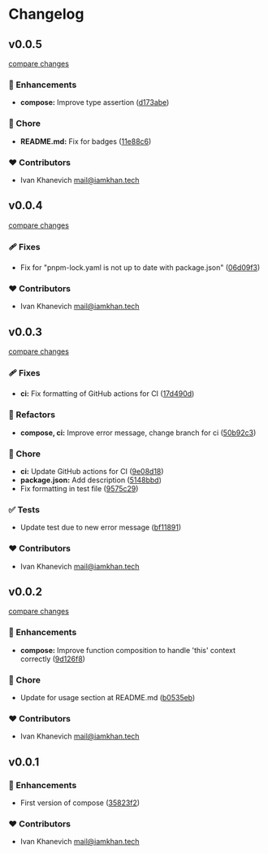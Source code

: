 # Changelog


## v0.0.5

[compare changes](https://github.com/iamkhan21/func-compose/compare/v0.0.4...v0.0.5)


### 🚀 Enhancements

  - **compose:** Improve type assertion ([d173abe](https://github.com/iamkhan21/func-compose/commit/d173abe))

### 🏡 Chore

  - **README.md:** Fix for badges ([11e88c6](https://github.com/iamkhan21/func-compose/commit/11e88c6))

### ❤️  Contributors

- Ivan Khanevich <mail@iamkhan.tech>

## v0.0.4

[compare changes](https://github.com/iamkhan21/func-compose/compare/v0.0.3...v0.0.4)


### 🩹 Fixes

  - Fix for "pnpm-lock.yaml is not up to date with package.json" ([06d09f3](https://github.com/iamkhan21/func-compose/commit/06d09f3))

### ❤️  Contributors

- Ivan Khanevich <mail@iamkhan.tech>

## v0.0.3

[compare changes](https://github.com/iamkhan21/func-compose/compare/v0.0.2...v0.0.3)


### 🩹 Fixes

  - **ci:** Fix formatting of GitHub actions for CI ([17d490d](https://github.com/iamkhan21/func-compose/commit/17d490d))

### 💅 Refactors

  - **compose, ci:** Improve error message, change branch for ci ([50b92c3](https://github.com/iamkhan21/func-compose/commit/50b92c3))

### 🏡 Chore

  - **ci:** Update GitHub actions for CI ([9e08d18](https://github.com/iamkhan21/func-compose/commit/9e08d18))
  - **package.json:** Add description ([5148bbd](https://github.com/iamkhan21/func-compose/commit/5148bbd))
  - Fix formatting in test file ([9575c29](https://github.com/iamkhan21/func-compose/commit/9575c29))

### ✅ Tests

  - Update test due to new error message ([bf11891](https://github.com/iamkhan21/func-compose/commit/bf11891))

### ❤️  Contributors

- Ivan Khanevich <mail@iamkhan.tech>

## v0.0.2

[compare changes](https://github.com/iamkhan21/func-compose/compare/v0.0.1...v0.0.2)


### 🚀 Enhancements

  - **compose:** Improve function composition to handle 'this' context correctly ([9d126f8](https://github.com/iamkhan21/func-compose/commit/9d126f8))

### 🏡 Chore

  - Update for usage section at README.md ([b0535eb](https://github.com/iamkhan21/func-compose/commit/b0535eb))

### ❤️  Contributors

- Ivan Khanevich <mail@iamkhan.tech>

## v0.0.1


### 🚀 Enhancements

  - First version of compose ([35823f2](https://github.com/iamkhan21/func-compose/commit/35823f2))

### ❤️  Contributors

- Ivan Khanevich <mail@iamkhan.tech>

